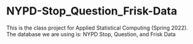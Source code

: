 # NYPD-Stop_Question_Frisk-Data
This is the class project for Applied Statistical Computing (Spring 2022). 
The database we are using is: NYPD Stop, Question, and Frisk Data

